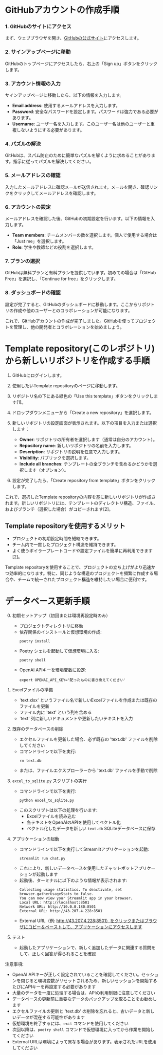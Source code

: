# GitHubアカウントの作成手順

### 1. GitHubのサイトにアクセス
まず、ウェブブラウザを開き、[GitHubの公式サイト](https://github.com/)にアクセスします。

### 2. サインアップページに移動
GitHubのトップページにアクセスしたら、右上の「Sign up」ボタンをクリックします。

### 3. アカウント情報の入力
サインアップページに移動したら、以下の情報を入力します。

- **Email address**: 使用するメールアドレスを入力します。
- **Password**: 安全なパスワードを設定します。パスワードは強力である必要があります。
- **Username**: ユーザー名を入力します。このユーザー名は他のユーザーと重複しないようにする必要があります。

### 4. パズルの解決
GitHubは、スパム防止のために簡単なパズルを解くように求めることがあります。指示に従ってパズルを解決してください。

### 5. メールアドレスの確認
入力したメールアドレスに確認メールが送信されます。メールを開き、確認リンクをクリックしてメールアドレスを確認します。

### 6. アカウントの設定
メールアドレスを確認した後、GitHubの初期設定を行います。以下の情報を入力します。

- **Team members**: チームメンバーの数を選択します。個人で使用する場合は「Just me」を選択します。
- **Role**: 学生や教師などの役割を選択します。

### 7. プランの選択
GitHubは無料プランと有料プランを提供しています。初めての場合は「GitHub Free」を選択し、「Continue for free」をクリックします。

### 8. ダッシュボードの確認
設定が完了すると、GitHubのダッシュボードに移動します。ここからリポジトリの作成や他のユーザーとのコラボレーションが可能になります。

これで、GitHubアカウントの作成が完了しました。GitHubを使ってプロジェクトを管理し、他の開発者とコラボレーションを始めましょう。


# Template repository(このレポジトリ)から新しいリポジトリを作成する手順

1. GitHubにログインします。

2. 使用したいTemplate repositoryのページに移動します。

3. リポジトリ名の下にある緑色の「Use this template」ボタンをクリックします[1]。

4. ドロップダウンメニューから「Create a new repository」を選択します。

5. 新しいリポジトリの設定画面が表示されます。以下の項目を入力または選択します：

   - **Owner**: リポジトリの所有者を選択します（通常は自分のアカウント）。
   - **Repository name**: 新しいリポジトリの名前を入力します。
   - **Description**: リポジトリの説明を任意で入力します。
   - **Visibility**: パブリックを選択します。
   - **Include all branches**: テンプレートの全ブランチを含めるかどうかを選択します（オプション）。

6. 設定が完了したら、「Create repository from template」ボタンをクリックします。

これで、選択したTemplate repositoryの内容を基に新しいリポジトリが作成されます。新しいリポジトリには、テンプレートのディレクトリ構造、ファイル、およびブランチ（選択した場合）がコピーされます[2]。

## Template repositoryを使用するメリット

- プロジェクトの初期設定時間を短縮できます。
- チーム内で一貫したプロジェクト構造を維持できます。
- よく使うボイラープレートコードや設定ファイルを簡単に再利用できます[2]。

Template repositoryを使用することで、プロジェクトの立ち上げがより迅速かつ効率的になります。特に、同じような構造のプロジェクトを頻繁に作成する場合や、チームで統一されたプロジェクト構造を維持したい場合に便利です。


# データベース更新手順

0. 初期セットアップ（初回または環境再設定時のみ）
   - プロジェクトディレクトリに移動
   - 依存関係のインストールと仮想環境の作成:
     ```
     poetry install
     ```
   - Poetry シェルを起動して仮想環境に入る:
     ```
     poetry shell
     ```
   - OpenAI APIキーを環境変数に設定:
     ```
     export OPENAI_API_KEY='配ったものに書き換えてください'
     ```

1. Excelファイルの準備
   - 'text.xlsx' というファイル名で新しいExcelファイルを作成または既存のファイルを更新
   - ファイル内に 'text' という列を含める
   - 'text' 列に新しいドキュメントや更新したいテキストを入力

2. 既存のデータベースの削除
   - エクセルファイルを更新した場合、必ず既存の 'text.db' ファイルを削除してください
   - コマンドラインで以下を実行:
     ```
     rm text.db
     ```
   - または、ファイルエクスプローラーから 'text.db' ファイルを手動で削除

3. `excel_to_sqlite.py` スクリプトの実行
   - コマンドラインで以下を実行:
     ```
     python excel_to_sqlite.py
     ```
   - このスクリプトは以下の処理を行います:
     - Excelファイルを読み込む
     - 各テキストをOpenAIのAPIを使用してベクトル化
     - ベクトル化したデータを新しい `text.db` SQLiteデータベースに保存

4. アプリケーションの起動
   - コマンドラインで以下を実行してStreamlitアプリケーションを起動:
     ```
     streamlit run chat.py
     ```
   - これにより、新しいデータベースを使用したチャットボットアプリケーションが起動します
   - 起動後、ターミナルに以下のような情報が表示されます:
     ```
     Collecting usage statistics. To deactivate, set browser.gatherUsageStats to false.
     You can now view your Streamlit app in your browser.
     Local URL: http://localhost:8501
     Network URL: http://10.0.0.180:8501
     External URL: http://43.207.4.228:8501
     ```
   - External URL（例: http://43.207.4.228:8501）をクリックまたはブラウザにコピー＆ペーストして、アプリケーションにアクセスします

5. テスト
   - 起動したアプリケーションで、新しく追加したデータに関連する質問をして、正しく回答が得られることを確認

注意事項:
- OpenAI APIキーが正しく設定されていることを確認してください。セッションを閉じると環境変数がリセットされるため、新しいセッションを開始するたびにAPIキーを再設定する必要があります
- 大量のデータを一度に処理する場合は、APIの利用制限に注意してください
- データベースの更新前に重要なデータのバックアップを取ることをお勧めします
- エクセルファイルの更新と 'text.db' の削除を忘れると、古いデータと新しいデータが混在する可能性があります
- 仮想環境を終了するには、`exit` コマンドを使用してください
- 次回以降は、`poetry shell` コマンドで仮想環境に入ってから作業を開始してください
- External URLは環境によって異なる場合があります。表示されたURLを使用してください